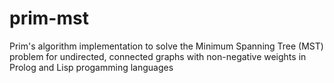 # prim-mst
 Prim's algorithm implementation to solve the Minimum Spanning Tree (MST) problem for undirected, connected graphs with non-negative weights in Prolog and Lisp progamming languages
